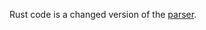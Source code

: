 Rust code is a changed version of the [parser](https://github.com/Cloda/homework_extracourse/tree/main/vega_ProgEngineer/project).